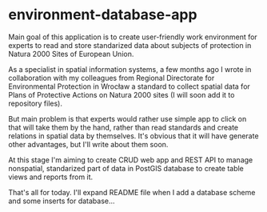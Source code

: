 # environment-database-app

Main goal of this application is to create user-friendly work environment for experts to read and store standarized data about subjects of protection in Natura 2000 Sites of European Union.

As a specialist in spatial information systems, a few months ago I wrote in collaboration with my colleagues from Regional Directorate for Environmental Protection in Wrocław a standard to collect spatial data for Plans of Protective Actions on Natura 2000 sites (I will  soon add it to repository files).

But main problem is that experts would rather use simple app to click on that will take them by the hand, rather than read standards and create relations in spatial data by themselves. It's obvious that it will have generate other advantages, but I'll write about them soon.

At this stage I'm aiming to create CRUD web app and REST API to manage nonspatial, standarized part of data in PostGIS database to create table views and reports from it.

That's all for today. I'll expand README file when I add a database scheme and some inserts for database...
